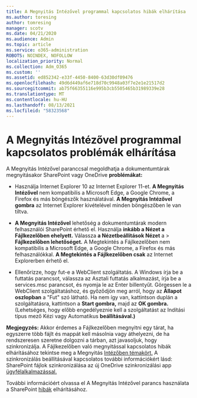 ```yaml
---
title: A Megnyitás Intézővel programmal kapcsolatos hibák elhárítása
ms.author: toresing
author: tomresing
manager: scotv
ms.date: 04/21/2020
ms.audience: Admin
ms.topic: article
ms.service: o365-administration
ROBOTS: NOINDEX, NOFOLLOW
localization_priority: Normal
ms.collection: Adm_O365
ms.custom: ''
ms.assetid: ed852342-e33f-4450-8400-63d30df09476
ms.openlocfilehash: 49d6d449af6e718d70c9948a03f7e2e1e21517d2
ms.sourcegitcommit: ab75f66355116e995b3cb5505465b31989339e28
ms.translationtype: MT
ms.contentlocale: hu-HU
ms.lasthandoff: 08/13/2021
ms.locfileid: "58323568"
---
```

# <a name="fix-problems-with-open-with-explorer"></a>A Megnyitás Intézővel programmal kapcsolatos problémák elhárítása

A Megnyitás Intézővel paranccsal megoldhatja a dokumentumtárak megnyitásakor SharePoint vagy OneDrive **problémákat:** 
  
- Használja Internet Explorer 10 az Internet Explorer 11-et. **A Megnyitás Intézővel** nem kompatibilis a Microsoft Edge, a Google Chrome, a Firefox és más böngészők használatával. **A Megnyitás Intézővel gombra** az Internet Explorer kivételével minden böngészőben le van tiltva. 
    
- **A Megnyitás Intézővel** lehetőség a dokumentumtárak modern felhasználói SharePoint érhető el. Használja **inkább a Nézet a Fájlkezelőben ehelyett.** Válassza **a Nézetbeállítások Nézet** a \> **Fájlkezelőben lehetőséget.** A Megtekintés a Fájlkezelőben nem kompatibilis a Microsoft Edge, a Google Chrome, a Firefox és más felhasználókkal. **A Megtekintés a Fájlkezelőben csak** az Internet Explorerben érhető el. 
    
- Ellenőrizze, hogy fut-e a WebClient szolgáltatás. A Windows írja be a futtatás parancsot, válassza az Asztali futtatás alkalmazást, írja be a services.msc parancsot, és nyomja le az Enter billentyűt. Görgessen le a WebClient szolgáltatáshoz, és győződjön meg arról, hogy az **Állapot oszlopban** a "Fut" szó látható. Ha nem így van, kattintson duplán a szolgáltatásra, kattintson a **Start gombra,** majd az **OK gombra.** (Lehetséges, hogy előbb engedélyeznie kell  a  szolgáltatást az Indítási típus mező Kézi vagy Automatikus **beállításával.)** 
    
**Megjegyzés:** Akkor érdemes a Fájlkezelőben megnyitni egy tárat, ha egyszerre több fájlt és mappát kell másolnia vagy áthelyezni, de ha rendszeresen szeretne dolgozni a tárban, azt javasoljuk, hogy szinkronizálja. A Fájlkezelőben való megnyitással kapcsolatos hibák elhárításához tekintse meg a Megnyitás [Intézőben témakört.](https://go.microsoft.com/fwlink/?linkid=871665) A szinkronizálás beállításával kapcsolatos további információkért lásd: SharePoint fájlok szinkronizálása az új OneDrive szinkronizálási app [ügyfélalkalmazással.](https://go.microsoft.com/fwlink/?linkid=871666)
  
További információért olvassa el A Megnyitás Intézővel parancs használata a SharePoint [hibák](https://docs.microsoft.com/sharepoint/support/lists-and-libraries/troubleshoot-issues-using-open-with-explorer) elhárításához. 
  

